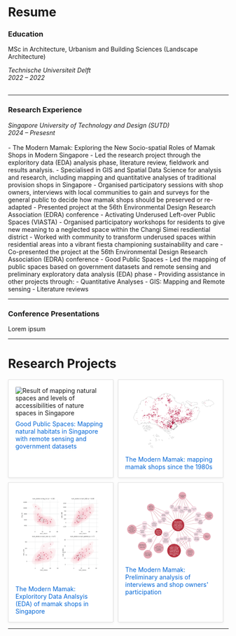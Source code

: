 # Resume


### Education
MSc in Architecture, Urbanism and Building Sciences (Landscape Architecture)
<div class="entry">
  <div class="entry-left">
    <em>Technische Universiteit Delft</em>
  </div>
  <div class="entry-right">
    <em>2022 – 2022</em>
  </div>
</div>
<br>
<hr>

### Research Experience
<div class="entry">
  <div class="entry-left">
    <em>Singapore University of Technology and Design (SUTD)</em>
  </div>
  <div class="entry-right">
    <em>2024 – Presesnt</em>
  </div>
</div>
<br>
- The Modern Mamak: Exploring the New Socio-spatial Roles of Mamak Shops in Modern Singapore
  - Led the research project through the exploritory data (EDA) analysis phase, literature review, fieldwork and results analysis.
  - Specialised in GIS and Spatial Data Science for analysis and research, including mapping and quantitative analyses of traditional provision shops in Singapore
  - Organised participatory sessions with shop owners, interviews with local communities to gain and surveys for the general public to decide how mamak shops should be preserved or re-adapted
  - Presented project at the 56th Environmental Design Research Association (EDRA) conference
- Activating Underused Left-over Public Spaces (VIASTA)
  - Organised participatory workshops for residents to give new meaning to a neglected space within the Changi Simei resdiential district
  - Worked with community to transform underused spaces within residential areas into a vibrant fiesta championing sustainability and care
  - Co-presented the project at the 56th Environmental Design Research Association (EDRA) conference
- Good Public Spaces
  - Led the mapping of public spaces based on government datasets and remote sensing and preliminary exploratory data analysis (EDA) phase
- Providing assistance in other projects through:
  - Quantitative Analyses
  - GIS: Mapping and Remote sensing
  - Literature reviews

<hr>

### Conference Presentations
Lorem ipsum

<hr>

# Research Projects

<div class="project-cards">


  <div class="card">
    <img src="assets/img/Habitats and Tree Canopy.png" alt="Result of mapping natural spaces and levels of accessibilities of nature spaces in Singapore" />
    <a href="https://urbanjeans.github.io/dfn-dashboard" target="_blank">Good Public Spaces: Mapping natural habitats in Singapore with remote sensing and government datasets</a>
  </div>

  <div class="card">
    <img src="assets/img/1990s.png" alt="Map of provision shops in singapore in 1990 (part of a timelapse series of maps)" />
    <a href="https://github.com/urbanjeans/mamak-mapper" target="_blank">The Modern Mamak: mapping mamak shops since the 1980s</a>
  </div>

  <div class="card">
    <img src="assets/img/spearmanns.png" alt="Spearman's correlation between provision shops and supermarkets and HDBs " />
    <a href="https://urbanjeans.github.io/dfn-dashboard" target="_blank">The Modern Mamak: Exploritory Data Analsyis (EDA) of mamak shops in Singapore</a>
  </div>

  <div class="card">
    <img src="assets/img/mindmap.png" alt="Concept map of common themes of shop owner participants and local communities" />
    <a href="https://urbanjeans.github.io/dfn-dashboard" target="_blank">The Modern Mamak: Preliminary analysis of interviews and shop owners' participation</a>
  </div>
</div>

<hr>

<style>
img[alt="logo"] {
  width: 120px;    /* change this to your preferred size */
  height: auto;
}
  
.project-cards {
  display: flex;
  flex-wrap: wrap;
  gap: 10px;
  margin-top: 1rem;
}


.card {
  flex: 1 1 250; 
  max-width: calc(45% - 20px);
  border: 0.7px solid #ddd;
  padding: 1rem;
  border-radius: 2px;
  background-color: #ffffff;
  transition: transform 0.2s;
  box-shadow: 0 2px 6px rgba(0,0,0,0.05);
}

.card:hover {
  transform: scale(1.02);
}

.card img {
  width: 100%;        
  max-height: 250px;  
  object-fit: cover;  
  border-radius: 2px; 
}


.card a {
  display: inline-block;
  margin-top: 0.5rem;
  color: #0366d6;
  font-weight: semibold;
  text-decoration: none;
}

header img {
  width: 140px !important;
  height: auto !important;
  display: block !important;
  margin: 0 auto !important;
}  
</style>
